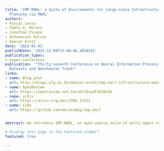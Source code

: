 ```yaml
---
title: 'IMP-MARL: a Suite of Environments for Large-scale Infrastructure Management
  Planning via MARL'
authors:
- Pascal Leroy
- Pablo G. Morato
- Jonathan Pisane
- Athanasios Kolios
- Damien Ernst
date: '2023-01-01'
publishDate: '2023-12-09T15:46:46.281014Z'
publication_types:
- paper-conference
publication: '*Thirty-seventh Conference on Neural Information Processing Systems
  Datasets and Benchmarks Track*'
links:
- name: Blog post
  url: http://blogs.ulg.ac.be/damien-ernst/imp-marl-infrastructure-management-planning-via-marl/
- name: OpenReview
  url: https://openreview.net/forum?id=q3FJk2Nvkk
- name: arXiv
  url: https://arxiv.org/abs/2306.11551
- name: Code
  url: https://github.com/moratodpg/imp_marl


abstract: We introduce IMP-MARL, an open-source suite of multi-agent reinforcement learning (MARL) environments for large-scale Infrastructure Management Planning (IMP), offering a platform for benchmarking the scalability of cooperative MARL methods in real-world engineering applications. In IMP, a multi-component engineering system is subject to a risk of failure due to its components' damage condition. Specifically, each agent plans inspections and repairs for a specific system component, aiming to minimise maintenance costs while cooperating to minimise system failure risk. With IMP-MARL, we release several environments including one related to offshore wind structural systems, in an effort to meet today's needs to improve management strategies to support sustainable and reliable energy systems. Supported by IMP practical engineering environments featuring up to 100 agents, we conduct a benchmark campaign, where the scalability and performance of state-of-the-art cooperative MARL methods are compared against expert-based heuristic policies. The results reveal that centralised training with decentralised execution methods scale better with the number of agents than fully centralised or decentralised RL approaches, while also outperforming expert-based heuristic policies in most IMP environments. Based on our findings, we additionally outline remaining cooperation and scalability challenges that future MARL methods should still address. Through IMP-MARL, we encourage the implementation of new environments and the further development of MARL methods. 

# Display this page in the Featured widget?
featured: true

---
```

